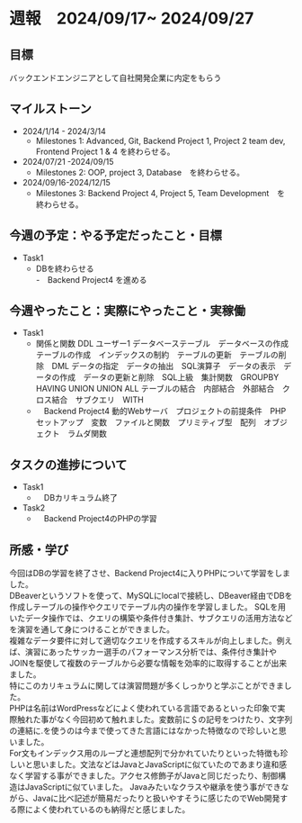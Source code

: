 # 週報　2024/09/17~ 2024/09/27
## 目標   
バックエンドエンジニアとして自社開発企業に内定をもらう

## マイルストーン
- 2024/1/14 - 2024/3/14
  - Milestones 1: Advanced, Git, Backend Project 1, Project 2 team dev, Frontend Project 1 & 4 を終わらせる。
- 2024/07/21 -2024/09/15
  - Milestones 2: OOP, project 3, Database　を終わらせる。
- 2024/09/16-2024/12/15
  - Milestones 3: Backend Project 4, Project 5, Team Development　を終わらせる。
   
## 今週の予定：やる予定だったこと・目標
  - Task1
    - DBを終わらせる  
    -　Backend Project4 を進める
    
## 今週やったこと：実際にやったこと・実稼働
- Task1
  -  関係と関数 DDL ユーザー1 データベーステーブル　データベースの作成　テーブルの作成　インデックスの制約　テーブルの更新　テーブルの削除　DML データの指定　データの抽出　SQL演算子　データの表示　データの作成　データの更新と削除　SQL上級　集計関数　GROUPBY HAVING UNION UNION ALL テーブルの結合　内部結合　外部結合　クロス結合　サブクエリ　WITH
  - 　Backend Project4 動的Webサーバ　プロジェクトの前提条件　PHPセットアップ　変数　ファイルと関数　プリミティブ型　配列　オブジェクト　ラムダ関数
## タスクの進捗について
- Task1
  - 　DBカリキュラム終了
- Task2
  - 　Backend Project4のPHPの学習
    
## 所感・学び
今回はDBの学習を終了させ、Backend Project4に入りPHPについて学習をしました。  
DBeaverというソフトを使って、MySQLにlocalで接続し、DBeaver経由でDBを作成しテーブルの操作やクエリでテーブル内の操作を学習しました。
SQLを用いたデータ操作では、クエリの構築や条件付き集計、サブクエリの活用方法などを演習を通して身につけることができました。  
複雑なデータ要件に対して適切なクエリを作成するスキルが向上しました。例えば、演習にあったサッカー選手のパフォーマンス分析では、条件付き集計やJOINを駆使して複数のテーブルから必要な情報を効率的に取得することが出来ました。  
特にこのカリキュラムに関しては演習問題が多くしっかりと学ぶことができました。  
PHPは名前はWordPressなどによく使われている言語であるといった印象で実際触れた事がなく今回初めて触れました。変数前に＄の記号をつけたり、文字列の連結に.を使うのは今まで使ってきた言語にはなかった特徴なので珍しいと思いました。  
For文もインデックス用のループと連想配列で分かれていたりといった特徴も珍しいと思いました。文法などはJavaとJavaScriptに似ていたのであまり違和感なく学習する事ができました。アクセス修飾子がJavaと同じだったり、制御構造はJavaScriptに似ていました。
Javaみたいなクラスや継承を使う事ができながら、Javaに比べ記述が簡易だったりと扱いやすそうに感じたのでWeb開発する際によく使われているのも納得だと感じました。
